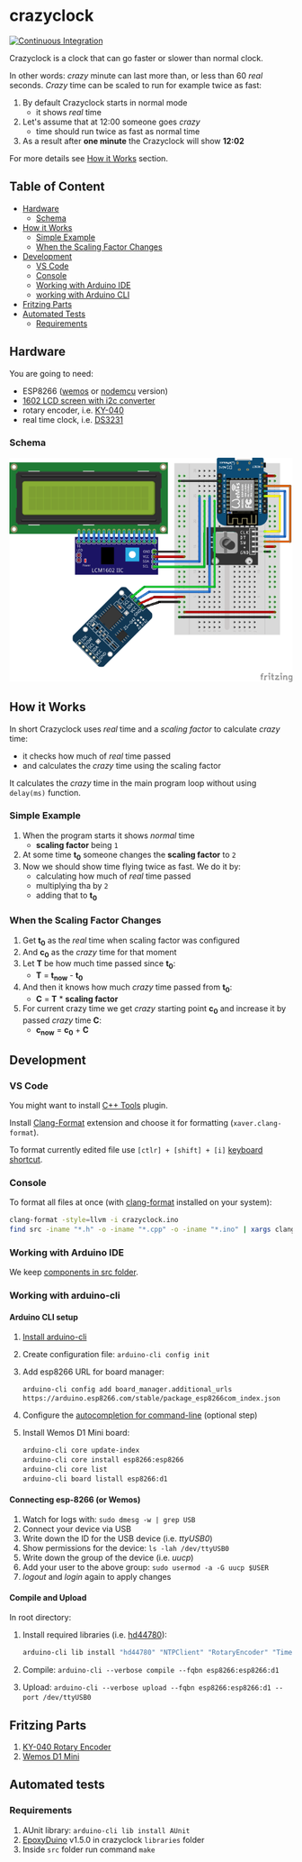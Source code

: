 # crazyclock

[![Continuous Integration](https://github.com/The-Coobaz/crazyclock/actions/workflows/continuous-integration.yml/badge.svg)](https://github.com/The-Coobaz/crazyclock/actions/workflows/continuous-integration.yml)

Crazyclock is a clock that can go faster or slower than normal clock.

In other words: _crazy_ minute can last more than, or less than 60 _real_ seconds.
_Crazy_ time can be scaled to run for example twice as fast:

1. By default Crazyclock starts in normal mode
    - it shows _real_ time
2. Let's assume that at 12:00 someone goes _crazy_
    - time should run twice as fast as normal time
3. As a result after **one minute** the Crazyclock will show **12:02**

For more details see [How it Works](#how-it-works) section.

## Table of Content

- [Hardware](#hardware)
    - [Schema](#schema)
- [How it Works](#how-it-works)
    - [Simple Example](#simple-example)
    - [When the Scaling Factor Changes](#when-the-scaling-factor-changes)
- [Development](#development)
    - [VS Code](#vs-code)
    - [Console](#console)
    - [Working with Arduino IDE](#working-with-arduino-ide)
    - [working with Arduino CLI](#working-with-arduino-cli)
- [Fritzing Parts](#fritzing-parts)
- [Automated Tests](#automated-tests)
    - [Requirements](#requirements)

## Hardware

You are going to need:

- ESP8266 ([wemos](https://www.aliexpress.com/wholesale?SearchText=wemos+d1+mini) or [nodemcu](https://www.aliexpress.com/wholesale?SearchText=nodemcu) version)
- [1602 LCD screen with i2c converter](https://www.aliexpress.com/wholesale?SearchText=lcd+1602+i2c)
- rotary encoder, i.e. [KY-040](https://www.aliexpress.com/wholesale?SearchText=ky-040+rotary+encoder)
- real time clock, i.e. [DS3231](https://www.aliexpress.com/w/wholesale-ds3231.html)

### Schema

[![Fritzing Wemos D1 Mini schema](./misc/img/wemos-d1-mini-s.png)](./misc/img/wemos-d1-mini.png)

## How it Works

In short Crazyclock uses _real_ time and a _scaling factor_ to calculate _crazy_ time:

- it checks how much of _real_ time passed
- and calculates the _crazy_ time using the scaling factor

It calculates the _crazy_ time in the main program loop without using `delay(ms)` function.

### Simple Example

1. When the program starts it shows _normal_ time
    - **scaling factor** being `1`
2. At some time **t<sub>0</sub>** someone changes the **scaling factor** to `2`
3. Now we should show time flying twice as fast. We do it by:
    - calculating how much of _real_ time passed
    - multiplying tha by `2`
    - adding that to **t<sub>0</sub>**

### When the Scaling Factor Changes

1. Get **t<sub>0</sub>** as the _real_ time when scaling factor was configured
2. And **c<sub>0</sub>** as the _crazy_ time for that moment
3. Let **T** be how much time passed since **t<sub>0</sub>**:
    - **T** = **t<sub>now</sub>** - **t<sub>0</sub>**
4. And then it knows how much _crazy_ time passed from **t<sub>0</sub>**:
    - **C** = **T** * **scaling factor**
5. For current crazy time we get _crazy_ starting point **c<sub>0</sub>** and increase it by passed _crazy_ time **C**:
    - **c<sub>now</sub>** = **c<sub>0</sub>** + **C**

## Development

### VS Code

You might want to install [C++ Tools](https://code.visualstudio.com/docs/languages/cpp) plugin.

Install [Clang-Format](https://marketplace.visualstudio.com/items?itemName=xaver.clang-format) extension
and choose it for formatting (`xaver.clang-format`).

To format currently edited file use `[ctlr] + [shift] + [i]` [keyboard shortcut](https://code.visualstudio.com/docs/getstarted/keybindings#_keyboard-shortcuts-reference).

### Console

To format all files at once (with [clang-format](https://clang.llvm.org/docs/ClangFormat.html) installed on your system):

```bash
clang-format -style=llvm -i crazyclock.ino
find src -iname "*.h" -o -iname "*.cpp" -o -iname "*.ino" | xargs clang-format -style=llvm -i
```

### Working with Arduino IDE

We keep [components in src folder](https://forum.arduino.cc/t/how-to-include-from-subfolder-of-sketch-folder/428039/9).

### Working with arduino-cli

#### Arduino CLI setup

1. [Install arduino-cli](https://arduino.github.io/arduino-cli/0.22/installation/)
2. Create configuration file: `arduino-cli config init`
3. Add esp8266 URL for board manager:

   ```
   arduino-cli config add board_manager.additional_urls https://arduino.esp8266.com/stable/package_esp8266com_index.json
   ```

4. Configure the [autocompletion for command-line](https://arduino.github.io/arduino-cli/0.22/command-line-completion/#generate-the-completion-file) (optional step)
5. Install Wemos D1 Mini board:

   ```bash
   arduino-cli core update-index
   arduino-cli core install esp8266:esp8266
   arduino-cli core list
   arduino-cli board listall esp8266:d1
   ```

#### Connecting esp-8266 (or Wemos)

1. Watch for logs with: `sudo dmesg -w | grep USB`
2. Connect your device via USB
3. Write down the ID for the USB device (i.e. _ttyUSB0_)
4. Show permissions for the device: `ls -lah /dev/ttyUSB0`
5. Write down the group of the device (i.e. _uucp_)
6. Add your user to the above group: `sudo usermod -a -G uucp $USER`
7. _logout_ and _login_ again to apply changes

#### Compile and Upload

In root directory:

1. Install required libraries (i.e. [hd44780](https://github.com/duinoWitchery/hd44780)):

   ```bash
   arduino-cli lib install "hd44780" "NTPClient" "RotaryEncoder" "Time" "Timezone" "DS3231" "Debouncer"
   ```

2. Compile: `arduino-cli --verbose compile --fqbn esp8266:esp8266:d1`
3. Upload: `arduino-cli --verbose upload --fqbn esp8266:esp8266:d1 --port /dev/ttyUSB0`

## Fritzing Parts

1. [KY-040 Rotary Encoder](https://forum.fritzing.org/t/ky-040-rotary-encoder-breakout-board-part/11073)
2. [Wemos D1 Mini](https://github.com/mcauser/Fritzing-Part-WeMos-D1-Mini/tree/master/dist)

## Automated tests

### Requirements

1. AUnit library: `arduino-cli lib install AUnit`
2. [EpoxyDuino](https://github.com/bxparks/EpoxyDuino#installation) v1.5.0 in crazyclock `libraries` folder
3. Inside `src` folder run command `make`
